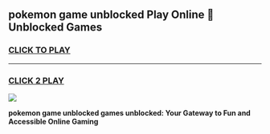 
## pokemon game unblocked Play Online 👋 Unblocked Games
<h3>
<a href="https://premium.freeplayer.one?title=pokemon_game_unblocked&ref=19F">CLICK TO PLAY</a></h3>
<hr>

<h3>
<a href="https://premium.freeplayer.one?title=pokemon_game_unblocked&ref=19F">CLICK 2 PLAY</a>
  
</h3>

<a href="https://premium.freeplayer.one?title=pokemon_game_unblocked&ref=19F"><img src="https://clearcache.store/games.png"></a>


**pokemon game unblocked games unblocked: Your Gateway to Fun and Accessible Online Gaming**
